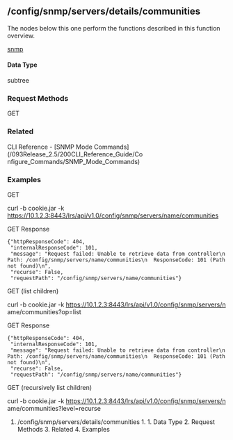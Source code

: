 ## /config/snmp/servers/details/communities

The nodes below this one perform the functions described in this function
overview.

[snmp](093Release_2.5/9999Media_Library/REST_config_Use_Content_for_Reuse/snmp
)

#### Data Type

subtree

### Request Methods

GET

### Related

CLI Reference - [SNMP Mode Commands](/093Release_2.5/200CLI_Reference_Guide/Co
nfigure_Commands/SNMP_Mode_Commands)

### Examples

GET

curl -b cookie.jar -k
https://10.1.2.3:8443/lrs/api/v1.0/config/snmp/servers/name/communities

GET Response

    
    {"httpResponseCode": 404,
     "internalResponseCode": 101,
     "message": "Request failed: Unable to retrieve data from controller\n  Path: /config/snmp/servers/name/communities\n  ResponseCode: 101 (Path not found)\n",
     "recurse": False,
     "requestPath": "/config/snmp/servers/name/communities"}
    

GET (list children)

curl -b cookie.jar -k https://10.1.2.3:8443/lrs/api/v1.0/config/snmp/servers/n
ame/communities?op=list

GET Response

    
    {"httpResponseCode": 404,
     "internalResponseCode": 101,
     "message": "Request failed: Unable to retrieve data from controller\n  Path: /config/snmp/servers/name/communities\n  ResponseCode: 101 (Path not found)\n",
     "recurse": False,
     "requestPath": "/config/snmp/servers/name/communities"}
    

GET (recursively list children)

curl -b cookie.jar -k https://10.1.2.3:8443/lrs/api/v1.0/config/snmp/servers/n
ame/communities?level=recurse

  1. /config/snmp/servers/details/communities
    1.       1. Data Type
    2. Request Methods
    3. Related
    4. Examples

